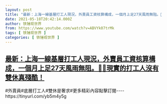 ```yaml
---
layout: post
title: "最新：上海一線基層打工人現況，外賣員工資核算構成，一個月上足27天風雨無阻。🌟💪現實的打工人沒有雙休真殘酷！"
date: 2021-05-18T20:42:14.000Z
author: 铁锤观世界
from: https://www.youtube.com/watch?v=ABVYk07trMk
tags: [ 铁锤观世界 ]
categories: [ 铁锤观世界 ]
---
```

<!--1621370534000-->
[最新：上海一線基層打工人現況，外賣員工資核算構成，一個月上足27天風雨無阻。🌟💪現實的打工人沒有雙休真殘酷！](https://www.youtube.com/watch?v=ABVYk07trMk)
------

<div>
#外賣員#底層打工人#雙休是奢求#更多精彩內容點擊訂閱----https://tinyurl.com/yb5m4y5g
</div>
